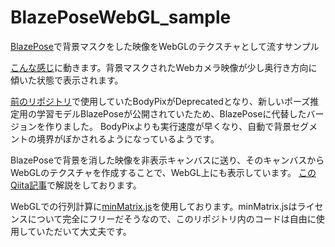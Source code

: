# BlazePoseWebGL_sample
[BlazePose](https://github.com/tensorflow/tfjs-models/tree/master/pose-detection)で背景マスクをした映像をWebGLのテクスチャとして流すサンプル

[こんな感じ](https://hexagramnm.github.io/BlazePoseWebGL_sample/index.html)に動きます。背景マスクされたWebカメラ映像が少し奥行き方向に傾いた状態で表示されます。

[前のリポジトリ](https://github.com/HexagramNM/BodyPixWebGL_sample)で使用していたBodyPixがDeprecatedとなり、新しいポーズ推定用の学習モデルBlazePoseが公開されていたため、BlazePoseに代替したバージョンを作りました。
BodyPixよりも実行速度が早くなり、自動で背景セグメントの境界がぼかされるようになっているようです。

BlazePoseで背景を消した映像を非表示キャンバスに送り、そのキャンバスからWebGLのテクスチャを作成することで、WebGL上にも表示しています。
[このQiita記事](https://qiita.com/HexagramNM/items/b967dfd3733ecee1a084)で解説をしております。

WebGLでの行列計算に[minMatrix.js](https://wgld.org/d/library/l001.html)を使用しております。minMatrix.jsはライセンスについて完全にフリーだそうなので、このリポジトリ内のコードは自由に使用していただいて大丈夫です。
